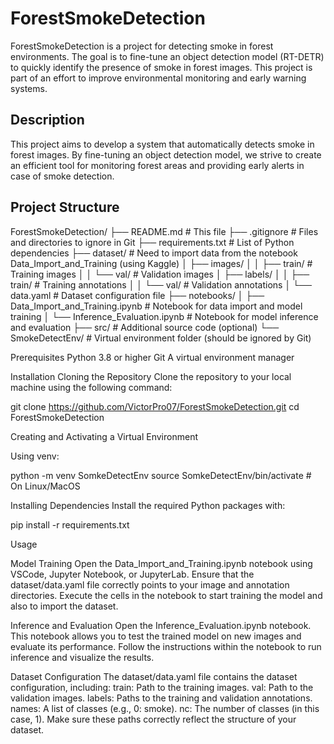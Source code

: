 # ForestSmokeDetection

ForestSmokeDetection is a project for detecting smoke in forest environments. The goal is to fine-tune an object detection model (RT-DETR) to quickly identify the presence of smoke in forest images. This project is part of an effort to improve environmental monitoring and early warning systems.

## Description

This project aims to develop a system that automatically detects smoke in forest images. By fine-tuning an object detection model, we strive to create an efficient tool for monitoring forest areas and providing early alerts in case of smoke detection.

## Project Structure

ForestSmokeDetection/
├── README.md                   # This file
├── .gitignore                  # Files and directories to ignore in Git
├── requirements.txt            # List of Python dependencies
├── dataset/            # Need to import data from the notebook Data_Import_and_Training (using Kaggle)
│   ├── images/
│   │   ├── train/              # Training images
│   │   └── val/                # Validation images
│   ├── labels/
│   │   ├── train/              # Training annotations
│   │   └── val/                # Validation annotations
│   └── data.yaml               # Dataset configuration file
├── notebooks/
│   ├── Data_Import_and_Training.ipynb   # Notebook for data import and model training
│   └── Inference_Evaluation.ipynb         # Notebook for model inference and evaluation
├── src/                        # Additional source code (optional)
└── SmokeDetectEnv/             # Virtual environment folder (should be ignored by Git)


Prerequisites
Python 3.8 or higher
Git
A virtual environment manager 

Installation
Cloning the Repository
Clone the repository to your local machine using the following command:


git clone https://github.com/VictorPro07/ForestSmokeDetection.git
cd ForestSmokeDetection

Creating and Activating a Virtual Environment

Using venv:

python -m venv SomkeDetectEnv
source SomkeDetectEnv/bin/activate   # On Linux/MacOS


Installing Dependencies
Install the required Python packages with:

pip install -r requirements.txt

Usage

Model Training
Open the Data_Import_and_Training.ipynb notebook using VSCode, Jupyter Notebook, or JupyterLab.
Ensure that the dataset/data.yaml file correctly points to your image and annotation directories.
Execute the cells in the notebook to start training the model and also to import the dataset.


Inference and Evaluation
Open the Inference_Evaluation.ipynb notebook.
This notebook allows you to test the trained model on new images and evaluate its performance.
Follow the instructions within the notebook to run inference and visualize the results.

Dataset Configuration
The dataset/data.yaml file contains the dataset configuration, including:
train: Path to the training images.
val: Path to the validation images.
labels: Paths to the training and validation annotations.
names: A list of classes (e.g., 0: smoke).
nc: The number of classes (in this case, 1).
Make sure these paths correctly reflect the structure of your dataset.

